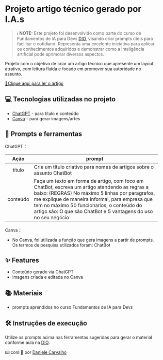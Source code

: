 # Projeto artigo técnico gerado por I.A.s


 > ℹ️ **NOTE:** Este projeto foi desenvolvido como parte do curso de Fundamentos de IA para Devs [DIO](https://dio.me), visando criar prompts úteis para facilitar o cotidiano. Representa uma excelente iniciativa para aplicar os conhecimentos adquiridos e demonstrar como a inteligência artificial pode aprimorar diversos aspectos.

Projeto com o objetivo de criar um artigo técnico que apresente um layout atrativo, com leitura fluída e focado em promover sua autoridade no assunto.

<a href="https://web.dio.me/articles/como-chatbot-podem-revolucionar-sua-empresa-5-principais-vantagens?back=%2Farticles&open-modal=true&page=1&order=oldest" title="View PDF now"> 📕Clique aqui para ler o artigo</a>

## 💻 Tecnologias utilizadas no projeto

- [ChatGPT](https://chat.openai.com/) - para título e conteúdo
- [Canva](https://www.canva.com/) - para gerar imagens/artes

## 📄 Prompts e ferramentas

ChatGPT：

|   Ação   | prompt                                                                                                                                                                                                                                                                         |
| :------: | ------------------------------------------------------------------------------------------------------------------------------------------------------------------------------------------------------------------------------------------------------------------------------ |
|  título  | Crie um título criativo para nomes de artigos sobre o assunto ChatBot                                                                                                                                                                                                    |
| conteúdo | Faça um texto em forma de artigo, com foco em ChatBot, escreva um artigo atendendo as regras a baixo: {REGRAS} No máximo 5 linhas por paragrafos, me explique de maneira informal, para empresa que tem no máximo 50 funcionarios, o conteúdo do artigo são: O que são ChatBot e 5 vantagens do uso no seu negócio|

Canva：

- No Canva, foi utilizada a função que gera imagens a partir de prompts. Os termos de pesquisa utilizados foram: ChatBot

## ✨ Features

- Conteúdo gerado via ChatGPT
- Imagens criada e editada no Canva

## 📚 Materiais

- prompts aprendidos no curso Fundamentos de IA para Devs

## 🛠️ Instruções de execução

Utilize os prompts acima nas ferramentas sugeridas para gerar o material conforme aula na [DIO](https://dio.me).




⌨️ com 💜 por [Daniele Carvalho](https://www.linkedin.com/in/danioak/)
